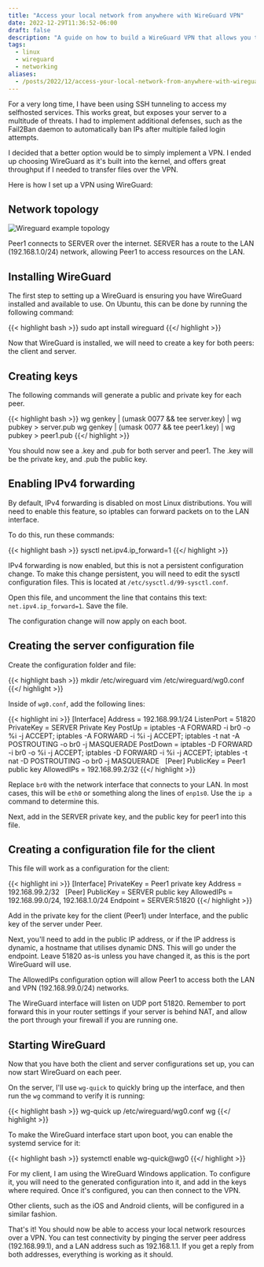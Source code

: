 ```yaml
---
title: "Access your local network from anywhere with WireGuard VPN"
date: 2022-12-29T11:36:52-06:00
draft: false
description: "A guide on how to build a WireGuard VPN that allows you to access local network resources from anywhere"
tags:
  - linux
  - wireguard
  - networking
aliases:
  - /posts/2022/12/access-your-local-network-from-anywhere-with-wireguard-vpn/
---
```


For a very long time, I have been using SSH tunneling to access my selfhosted
services. This works great, but exposes your server to a multitude of threats.
I had to implement additional defenses, such as the Fail2Ban daemon to
automatically ban IPs after multiple failed login attempts.

I decided that a better option would be to simply implement a VPN. I ended up
choosing WireGuard as it's built into the kernel, and offers great throughput
if I needed to transfer files over the VPN.

Here is how I set up a VPN using WireGuard:

## Network topology

![Wireguard example topology](/img/wireguard_example.svg)

Peer1 connects to SERVER over the internet. SERVER has a route to the LAN
(192.168.1.0/24) network, allowing Peer1 to access resources on the LAN.

## Installing WireGuard

The first step to setting up a WireGuard is ensuring you have WireGuard
installed and available to use. On Ubuntu, this can be done by running the
following command:

{{< highlight bash >}}
sudo apt install wireguard
{{</ highlight >}}


Now that WireGuard is installed, we will need to create a key for both peers:
the client and server.

## Creating keys

The following commands will generate a public and private key for each peer.

{{< highlight bash >}}
wg genkey | (umask 0077 && tee server.key) | wg pubkey > server.pub
wg genkey | (umask 0077 && tee peer1.key) | wg pubkey > peer1.pub
{{</ highlight >}}

You should now see a .key and .pub for both server and peer1. The .key will be
the private key, and .pub the public key. 

## Enabling IPv4 forwarding

By default, IPv4 forwarding is disabled on most Linux distributions. You will
need to enable this feature, so iptables can forward packets on to the LAN
interface.

To do this, run these commands:

{{< highlight bash >}}
sysctl net.ipv4.ip_forward=1
{{</ highlight >}}

IPv4 forwarding is now enabled, but this is not a persistent configuration
change. To make this change persistent, you will need to edit the sysctl
configuration files. This is located at `/etc/sysctl.d/99-sysctl.conf`.

Open this file, and uncomment the line that contains this text:
`net.ipv4.ip_forward=1`. Save the file. 

The configuration change will now apply on each boot.

## Creating the server configuration file

Create the configuration folder and file:

{{< highlight bash >}}
mkdir /etc/wireguard
vim /etc/wireguard/wg0.conf
{{</ highlight >}}

Inside of `wg0.conf`, add the following lines:

{{< highlight ini >}}
[Interface]
Address = 192.168.99.1/24
ListenPort = 51820
PrivateKey = SERVER Private Key
PostUp = iptables -A FORWARD -i br0 -o %i -j ACCEPT; iptables -A FORWARD -i %i -j ACCEPT; iptables -t nat -A POSTROUTING -o br0 -j MASQUERADE
PostDown = iptables -D FORWARD -i br0 -o %i -j ACCEPT; iptables -D FORWARD -i %i -j ACCEPT; iptables -t nat -D POSTROUTING -o br0 -j MASQUERADE
 
[Peer]
PublicKey = Peer1 public key
AllowedIPs = 192.168.99.2/32
{{</ highlight >}}

Replace `br0` with the network interface that connects to your LAN. In most
cases, this will be `eth0` or something along the lines of `enp1s0`. Use the
`ip a` command to determine this.

Next, add in the SERVER private key, and the public key for peer1 into this
file.

## Creating a configuration file for the client

This file will work as a configuration for the client:

{{< highlight ini >}}
[Interface]
PrivateKey = Peer1 private key
Address = 192.168.99.2/32 
 
[Peer]
PublicKey = SERVER public key
AllowedIPs = 192.168.99.0/24, 192.168.1.0/24
Endpoint = SERVER:51820
{{</ highlight >}}

Add in the private key for the client (Peer1) under Interface, and the public
key of the server under Peer.

Next, you'll need to add in the public IP address, or if the IP address is
dynamic, a hostname that utilises dynamic DNS. This will go under the endpoint.
Leave 51820 as-is unless you have changed it, as this is the port WireGuard
will use.

The AllowedIPs configuration option will allow Peer1 to access both the LAN
and VPN (192.168.99.0/24) networks.

The WireGuard interface will listen on UDP port 51820. Remember to port forward
this in your router settings if your server is behind NAT, and allow the port
through your firewall if you are running one.

## Starting WireGuard

Now that you have both the client and server configurations set up, you can now
start WireGuard on each peer.

On the server, I'll use `wg-quick` to quickly bring up the interface, and then
run the `wg` command to verify it is running:

{{< highlight bash >}}
wg-quick up /etc/wireguard/wg0.conf
wg
{{</ highlight >}}

To make the WireGuard interface start upon boot, you can enable the systemd
service for it:

{{< highlight bash >}}
systemctl enable wg-quick@wg0
{{</ highlight >}}

For my client, I am using the WireGuard Windows application. To configure it,
you will need to the generated configuration into it, and add in the keys
where required. Once it's configured, you can then connect to the VPN. 

Other clients, such as the iOS and Android clients, will be configured in a 
similar fashion.

That's it! You should now be able to access your local network resources over
a VPN. You can test connectivity by pinging the server peer address
(192.168.99.1), and a LAN address such as 192.168.1.1. If you get a reply from
both addresses, everything is working as it should.
